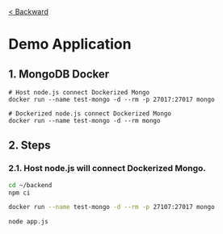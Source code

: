 [< Backward](../README.md)

# Demo Application

## 1. MongoDB Docker

```
# Host node.js connect Dockerized Mongo
docker run --name test-mongo -d --rm -p 27017:27017 mongo

# Dockerized node.js connect Dockerized Mongo
docker run --name test-mongo -d --rm mongo
```

## 2. Steps

### 2.1. Host node.js will connect Dockerized Mongo.

```sh
cd ~/backend
npm ci

docker run --name test-mongo -d --rm -p 27107:27017 mongo

node app.js
```